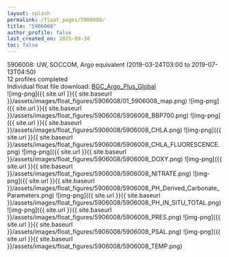 ```yaml
---
layout: splash
permalink: /float_pages/5906008/
title: "5906008"
author_profile: false
last_created_on: 2025-09-30
toc: false
---
```

 
5906008: UW, SOCCOM, Argo equivalent (2019-03-24T03:00 to 2019-07-13T04:50)\
12 profiles completed\
Individual float file download: [BGC_Argo_Plus_Global](https://ftp.soest.hawaii.edu/bgc_argo_plus/Individual_Floats/outliers_removed/5906008_Sprof_processed.nc)\
![img-png]({{ site.url }}{{ site.baseurl }}/assets/images/float_figures/5906008/01_5906008_map.png)
![img-png]({{ site.url }}{{ site.baseurl }}/assets/images/float_figures/5906008/5906008_BBP700.png)
![img-png]({{ site.url }}{{ site.baseurl }}/assets/images/float_figures/5906008/5906008_CHLA.png)
![img-png]({{ site.url }}{{ site.baseurl }}/assets/images/float_figures/5906008/5906008_CHLA_FLUORESCENCE.png)
![img-png]({{ site.url }}{{ site.baseurl }}/assets/images/float_figures/5906008/5906008_DOXY.png)
![img-png]({{ site.url }}{{ site.baseurl }}/assets/images/float_figures/5906008/5906008_NITRATE.png)
![img-png]({{ site.url }}{{ site.baseurl }}/assets/images/float_figures/5906008/5906008_PH_Derived_Carbonate_Parameters.png)
![img-png]({{ site.url }}{{ site.baseurl }}/assets/images/float_figures/5906008/5906008_PH_IN_SITU_TOTAL.png)
![img-png]({{ site.url }}{{ site.baseurl }}/assets/images/float_figures/5906008/5906008_PRES.png)
![img-png]({{ site.url }}{{ site.baseurl }}/assets/images/float_figures/5906008/5906008_PSAL.png)
![img-png]({{ site.url }}{{ site.baseurl }}/assets/images/float_figures/5906008/5906008_TEMP.png)
